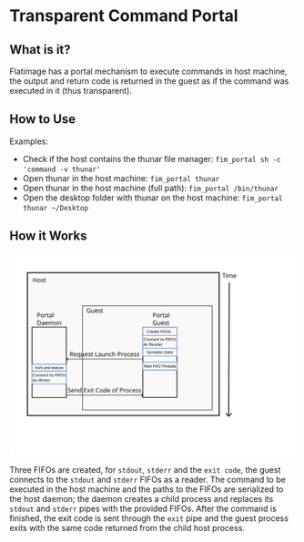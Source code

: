 # Transparent Command Portal

## What is it?

Flatimage has a portal mechanism to execute commands in host machine, the output
and return code is returned in the guest as if the command was executed in it
(thus transparent).

## How to Use

Examples:

* Check if the host contains the thunar file manager: `fim_portal sh -c 'command -v thunar'`
* Open thunar in the host machine: `fim_portal thunar`
* Open thunar in the host machine (full path): `fim_portal /bin/thunar`
* Open the desktop folder with thunar on the host machine: `fim_portal thunar ~/Desktop`

## How it Works

<img src="https://raw.githubusercontent.com/flatimage/docs/master/docs/image/flatimage-portal.png"/>

Three FIFOs are created, for `stdout`, `stderr` and the `exit code`, the guest
connects to the `stdout` and `stderr` FIFOs as a reader. The command to be
executed in the host machine and the paths to the FIFOs are
serialized to the host daemon; the daemon creates a child process and replaces
its `stdout` and `stderr` pipes with the provided FIFOs. After the command is
finished, the exit code is sent through the `exit` pipe and the guest process
exits with the same code returned from the child host process.
